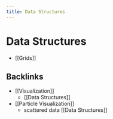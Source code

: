 ```yaml
---
title: Data Structures
---
```


# Data Structures
- [[Grids]]






## Backlinks
* [[Visualization]]
	* [[Data Structures]]
* [[Particle Visualization]]
	* scattered data [[Data Structures]]

